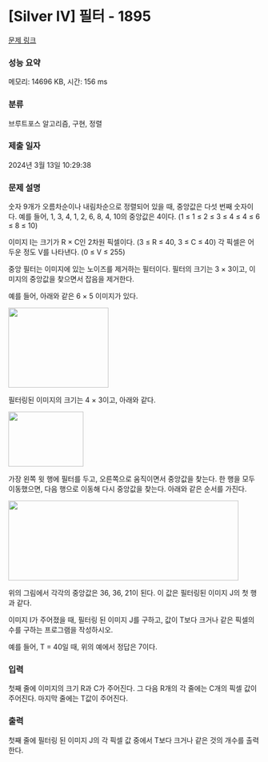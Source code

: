 # [Silver IV] 필터 - 1895 

[문제 링크](https://www.acmicpc.net/problem/1895) 

### 성능 요약

메모리: 14696 KB, 시간: 156 ms

### 분류

브루트포스 알고리즘, 구현, 정렬

### 제출 일자

2024년 3월 13일 10:29:38

### 문제 설명

<p>숫자 9개가 오름차순이나 내림차순으로 정렬되어 있을 때, 중앙값은 다섯 번째 숫자이다. 예를 들어, 1, 3, 4, 1, 2, 6, 8, 4, 10의 중앙값은 4이다. (1 ≤ 1 ≤ 2 ≤ 3 ≤ 4 ≤ 4 ≤ 6 ≤ 8 ≤ 10)</p>

<p>이미지 I는 크기가 R × C인 2차원 픽셀이다. (3 ≤ R ≤ 40, 3 ≤ C ≤ 40) 각 픽셀은 어두운 정도 V를 나타낸다. (0 ≤ V ≤ 255)</p>

<p>중앙 필터는 이미지에 있는 노이즈를 제거하는 필터이다. 필터의 크기는 3 × 3이고, 이미지의 중앙값을 찾으면서 잡음을 제거한다.</p>

<p>예를 들어, 아래와 같은 6 × 5 이미지가 있다.</p>

<p><img alt="" src="https://www.acmicpc.net/upload/images/filter1.gif" style="height:160px; width:200px"></p>

<p>필터링된 이미지의 크기는 4 × 3이고, 아래와 같다.</p>

<p><img alt="" src="https://www.acmicpc.net/upload/images/filter2.gif" style="height:110px; width:150px"></p>

<p>가장 왼쪽 윗 행에 필터를 두고, 오른쪽으로 움직이면서 중앙값을 찾는다. 한 행을 모두 이동했으면, 다음 행으로 이동해 다시 중앙값을 찾는다. 아래와 같은 순서를 가진다.</p>

<p><img alt="" src="https://www.acmicpc.net/upload/images/filter3.gif" style="height:160px; width:460px"></p>

<p>위의 그림에서 각각의 중앙값은 36, 36, 21이 된다. 이 값은 필터링된 이미지 J의 첫 행과 같다. </p>

<p>이미지 I가 주어졌을 때, 필터링 된 이미지 J를 구하고, 값이 T보다 크거나 같은 픽셀의 수를 구하는 프로그램을 작성하시오.</p>

<p>예를 들어, T = 40일 때, 위의 예에서 정답은 7이다. </p>

### 입력 

 <p>첫째 줄에 이미지의 크기 R과 C가 주어진다. 그 다음 R개의 각 줄에는 C개의 픽셀 값이 주어진다. 마지막 줄에는 T값이 주어진다.</p>

### 출력 

 <p>첫째 줄에 필터링 된 이미지 J의 각 픽셀 값 중에서 T보다 크거나 같은 것의 개수를 출력한다.</p>

